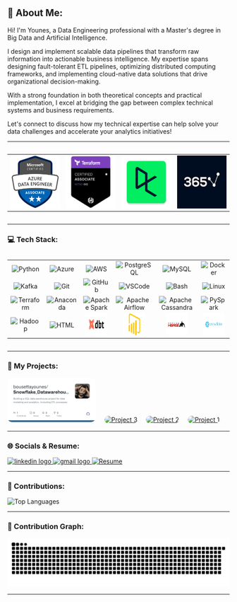 <h2 align="left">💫 About Me:</h2>

<p align="left">
  Hi! I'm Younes, a Data Engineering professional with a Master's degree in Big Data and Artificial Intelligence.

  I design and implement scalable data pipelines that transform raw information into actionable business intelligence. My expertise spans designing fault-tolerant ETL pipelines, optimizing distributed computing frameworks, and implementing cloud-native data solutions that drive organizational decision-making.

  With a strong foundation in both theoretical concepts and practical implementation, I excel at bridging the gap between complex technical systems and business requirements.

  Let's connect to discuss how my technical expertise can help solve your data challenges and accelerate your analytics initiatives!
</p>

---

<table align="left">
  <tr>
    <td align="center">
      <a href="https://learn.microsoft.com/en-us/users/younesbousetta-0663/credentials/8f8eb28ae65b0a31?ref=https%3A%2F%2Fwww.linkedin.com%2F" target="_blank" rel="noopener noreferrer">
        <img src="logo's/azure-data-engineer-associate-60.png" width="120" height="120" alt="Microsoft Azure DP-203 Certification" title="Microsoft Azure DP-203" />
      </a>
    </td>
    <td align="center">
      <a href="https://www.credly.com/badges/cbb25194-f866-4b0e-842a-abad9151b797/linked_in_profile" target="_blank" rel="noopener noreferrer">
        <img src="logo's/image.png" width="120" height="120" alt="Terraform Certification" title="Terraform Associate" />
      </a>
    </td>
    <td align="center">
      <a href="https://www.datacamp.com/statement-of-accomplishment/course/b25512f51c833faec85a34cea5e586c43f9d10ed?raw=1" target="_blank" rel="noopener noreferrer">
        <img src="logo's/68747470733a2f2f706c61792d6c682e.png" width="120" height="120" alt="DataCamp Certification" title="DataCamp Course Completion" />
      </a>
    </td>
    <td align="center">
      <a href="https://learn.365datascience.com/certificates/CC-F2D857E8AA/" target="_blank" rel="noopener noreferrer">
        <img src="logo's/Untitled.png" width="120" height="120" alt="365 Data Science Certification" title="365 Data Science Course Completion" />
      </a>
    </td>
  </tr>
</table>
<br clear="both" />

---

<h3 align="left">💻 Tech Stack:</h3>

<table align="left">
  <tr>
    <td align="center">
      <img src="https://skillicons.dev/icons?i=py" width="50" height="50" alt="Python" title="Python" />
    </td>
    <td align="center">
      <img src="https://skillicons.dev/icons?i=azure" width="50" height="50" alt="Azure" title="Microsoft Azure" />
    </td>
    <td align="center">
      <img src="https://skillicons.dev/icons?i=aws" width="50" height="50" alt="AWS" title="Amazon Web Services" />
    </td>
    <td align="center">
      <img src="https://skillicons.dev/icons?i=postgres" width="50" height="50" alt="PostgreSQL" title="PostgreSQL" />
    </td>
    <td align="center">
      <img src="https://skillicons.dev/icons?i=mysql" width="50" height="50" alt="MySQL" title="MySQL" />
    </td>
    <td align="center">
      <img src="https://skillicons.dev/icons?i=docker" width="50" height="50" alt="Docker" title="Docker" />
    </td>
  </tr>
  <tr>
    <td align="center">
      <img src="https://skillicons.dev/icons?i=kafka" width="50" height="50" alt="Kafka" title="Apache Kafka" />
    </td>
    <td align="center">
      <img src="https://skillicons.dev/icons?i=git" width="50" height="50" alt="Git" title="Git" />
    </td>
    <td align="center">
      <img src="https://skillicons.dev/icons?i=github" width="50" height="50" alt="GitHub" title="GitHub" />
    </td>
    <td align="center">
      <img src="https://skillicons.dev/icons?i=vscode" width="50" height="50" alt="VSCode" title="Visual Studio Code" />
    </td>
    <td align="center">
      <img src="https://skillicons.dev/icons?i=bash" width="50" height="50" alt="Bash" title="Bash" />
    </td>
    <td align="center">
      <img src="https://skillicons.dev/icons?i=linux" width="50" height="50" alt="Linux" title="Linux" />
    </td>
  </tr>
  <tr>
    <td align="center">
      <img src="https://skillicons.dev/icons?i=terraform" width="50" height="50" alt="Terraform" title="Terraform" />
    </td>
    <td align="center">
      <img src="https://skillicons.dev/icons?i=anaconda" width="50" height="50" alt="Anaconda" title="Anaconda" />
    </td>
    <td align="center">
      <img src="https://cdn.jsdelivr.net/gh/devicons/devicon@latest/icons/apachespark/apachespark-original.svg" width="50" height="50" alt="Apache Spark" title="Apache Spark" />
    </td>
    <td align="center">
      <img src="https://cdn.jsdelivr.net/gh/devicons/devicon@latest/icons/apacheairflow/apacheairflow-original.svg" width="50" height="50" alt="Apache Airflow" title="Apache Airflow" />
    </td>
    <td align="center">
      <img src="https://cdn.jsdelivr.net/gh/devicons/devicon@latest/icons/cassandra/cassandra-original.svg" width="50" height="50" alt="Apache Cassandra" title="Apache Cassandra" />
    </td>
    <td align="center">
      <img src="https://cdn.jsdelivr.net/gh/devicons/devicon@latest/icons/apache/apache-original.svg" width="50" height="50" alt="PySpark" title="PySpark" />
    </td>
  </tr>
  <tr>
    <td align="center">
      <img src="https://cdn.jsdelivr.net/gh/devicons/devicon@latest/icons/hadoop/hadoop-original.svg" width="50" height="50" alt="Hadoop" title="Hadoop" />
    </td>
    <td align="center">
      <img src="https://skillicons.dev/icons?i=html" width="50" height="50" alt="HTML" title="HTML" />
    </td>
    <td align="center">
      <img src="logo's/1bs4QsEzWBpQMfwP2cNfrWw.png" width="50" height="50" alt="Data Build Tool" title="Data Build Tool (DBT)" />
    </td>
    <td align="center">
      <img src="logo's/Microsoft-Power-BI-Logo-2013.png" width="50" height="50" alt="Power BI" title="Power BI" />
    </td>
    <td align="center">
      <img src="logo's/Apache_HBase-Logo.wine.png" width="50" height="50" alt="Apache HBase" title="Apache HBase" />
    </td>
    <td align="center">
      <img src="logo's/Snowflake_Inc.-Logo.wine.png" width="50" height="50" alt="Snowflake" title="Snowflake" />
    </td>
  </tr>
</table>

<br clear="both" />

---

<h3 align="left">🚀 My Projects:</h3>

<p align="left">
  <a href="https://github.com/bousettayounes/Snowflake_Datawarehouse_Project" target="_blank" style="border-radius: 10px; overflow: hidden; display: inline-block;">
    <img src="https://github.com/bousettayounes/Snowflake_Datawarehouse_Project/blob/main/Snowflake%20Data%20Warehouse%20Project.jpg?raw=true" alt="Project 4" width="200" height="100" style="border-radius: 10px;"/>
  </a>
  &nbsp;&nbsp;&nbsp;
  <a href="https://github.com/bousettayounes/High-Throughput-Streaming-Pipeline-3K-Records-per-Second" target="_blank" style="border-radius: 10px; overflow: hidden; display: inline-block;">
    <img src="https://github.com/bousettayounes/High-Throughput-Streaming-Pipeline-3K-Records-per-Second/blob/main/High-Throughput%20Streaming%20Pipeline.jpg?raw=true" alt="Project 3" width="200" height="100" style="border-radius: 10px;"/>
  </a>
  &nbsp;&nbsp;&nbsp;
  <a href="https://github.com/bousettayounes/Inventory-Management-Data-Warehouse" target="_blank" style="border-radius: 10px; overflow: hidden; display: inline-block;">
    <img src="https://github.com/bousettayounes/Inventory-Management-Data-Warehouse/blob/main/Design%20and%20Implementation%20of%20an%20Inventory%20Management%20Data%20Warehouse.jpg?raw=true" alt="Project 2" width="200" height="100" style="border-radius: 10px;"/>
  </a>
  &nbsp;&nbsp;&nbsp;
  <a href="https://github.com/bousettayounes/Real-Time-Processing-of-Users-Data" target="_blank" style="border-radius: 10px; overflow: hidden; display: inline-block;">
    <img src="https://github.com/bousettayounes/Real-Time-Processing-of-Users-Data/blob/main/Real_time_Processing.jpg?raw=true" alt="Project 1" width="200" height="100" style="border-radius: 10px;"/>
  </a>
</p>

---

<h3 align="left">🌐 Socials & Resume:</h3>

<div align="left">
  <a href="https://www.linkedin.com/in/bousettayounes/" target="_blank">
    <img src="https://raw.githubusercontent.com/maurodesouza/profile-readme-generator/master/src/assets/icons/social/linkedin/default.svg" width="70" height="40" alt="linkedin logo"  />
  </a>
  <a href="mailto:bousettayounes98@gmail.com" target="_blank">
    <img src="https://raw.githubusercontent.com/maurodesouza/profile-readme-generator/master/src/assets/icons/social/gmail/default.svg" width="70" height="40" alt="gmail logo"  />
  </a>
  <a href="https://drive.google.com/file/d/1r4rO0G6SNUtJhTXLiyj28OKX_NPblkTq/view?usp=sharing" target="_blank">
    <img src="https://cdn-icons-png.flaticon.com/512/8101/8101319.png" width="70" height="40" alt="Resume"  />
  </a>
</div>


---

<h3 align="left">📢 Contributions:</h3>

</p>

<p align="left">
  <img src="https://github-readme-stats.vercel.app/api/top-langs?username=bousettayounes&locale=en&hide_title=false&layout=compact&card_width=320&langs_count=6&theme=dracula&hide_border=false" height="150" alt="Top Languages" />
</p>

---

<h3 align="left">🐍 Contribution Graph:</h3>

<img src="https://raw.githubusercontent.com/bousettayounes/bousettayounes/output/snake.svg" alt="Snake animation" />

---
